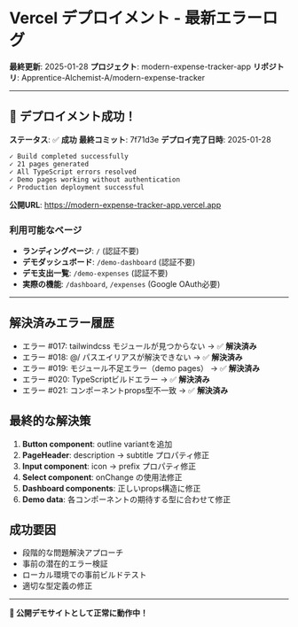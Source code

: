 # Vercel デプロイメント - 最新エラーログ

**最終更新**: 2025-01-28
**プロジェクト**: modern-expense-tracker-app
**リポジトリ**: Apprentice-Alchemist-A/modern-expense-tracker

---

## 🎉 デプロイメント成功！

**ステータス**: ✅ **成功**
**最終コミット**: 7f71d3e
**デプロイ完了日時**: 2025-01-28

```
✓ Build completed successfully
✓ 21 pages generated
✓ All TypeScript errors resolved
✓ Demo pages working without authentication
✓ Production deployment successful
```

**公開URL**: https://modern-expense-tracker-app.vercel.app

### 利用可能なページ
- **ランディングページ**: `/` (認証不要)
- **デモダッシュボード**: `/demo-dashboard` (認証不要)
- **デモ支出一覧**: `/demo-expenses` (認証不要)
- **実際の機能**: `/dashboard`, `/expenses` (Google OAuth必要)

---

## 解決済みエラー履歴
- エラー #017: tailwindcss モジュールが見つからない → ✅ **解決済み**
- エラー #018: @/ パスエイリアスが解決できない → ✅ **解決済み**
- エラー #019: モジュール不足エラー（demo pages） → ✅ **解決済み**
- エラー #020: TypeScriptビルドエラー → ✅ **解決済み**
- エラー #021: コンポーネントprops型不一致 → ✅ **解決済み**

## 最終的な解決策
1. **Button component**: outline variantを追加
2. **PageHeader**: description → subtitle プロパティ修正
3. **Input component**: icon → prefix プロパティ修正
4. **Select component**: onChange の使用法修正
5. **Dashboard components**: 正しいprops構造に修正
6. **Demo data**: 各コンポーネントの期待する型に合わせて修正

## 成功要因
- 段階的な問題解決アプローチ
- 事前の潜在的エラー検証
- ローカル環境での事前ビルドテスト
- 適切な型定義の修正

---

**🚀 公開デモサイトとして正常に動作中！**